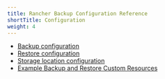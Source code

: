 ```yaml
---
title: Rancher Backup Configuration Reference
shortTitle: Configuration
weight: 4
---
```


- [Backup configuration](../reference-guides/backup-restore-configuration/backup-configuration.md)
- [Restore configuration](../reference-guides/backup-restore-configuration/restore-configuration.md)
- [Storage location configuration](../reference-guides/backup-restore-configuration/storage-configuration.md)
- [Example Backup and Restore Custom Resources](../reference-guides/backup-restore-configuration/examples.md)